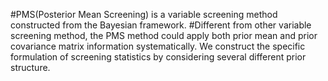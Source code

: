 #PMS(Posterior Mean Screening) is a variable screening method constructed from the Bayesian framework. #Different from other variable screening method, the PMS method could apply both prior mean and prior covariance matrix information systematically. We construct the specific formulation of screening statistics by considering several different prior structure. 
